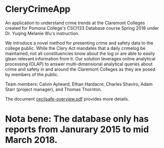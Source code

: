 # CleryCrimeApp
An application to understand crime trends at the Claremont Colleges created for Pomona College's CSCI133 Database course Spring 2018 under Dr. Yuqing Melanie Wu's instruction.

We introduce a novel method for presenting crime and safety data to the college public. 
While the Clery Act mandates that a daily crimelog be maintained, not all constituencies know about the log or are able to easily glean relevant information from it. 
Our solution leverages online analytical processing (OLAP) to answer multi-dimensional analytical queries about crime and safety in and around the Claremont Colleges as they are posed by members of the public. 

Team members: Calvin Aylward, Ethan Hardacre, Charles Shaviro, Adam Starr (project manager), and Thomas Thornton. 

The document [cecilsafe-overview.pdf](https://github.com/acstarr/CleryCrimeApp/blob/master/cecilsafe-overview.pdf) provides more details. 

# Nota bene: The database only has reports from Janurary 2015 to mid March 2018. 
